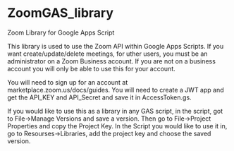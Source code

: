 # ZoomGAS_library
Zoom Library for Google Apps Script

This library is used to use the Zoom API within Google Apps Scripts.  If you want create/update/delete meetings, for uther users, you must be an administrator on a Zoom Business account.  If you are not on a business account you will only be able to use this for your account.

You will need to sign up for an account at marketplace.zoom.us/docs/guides.  You will need to create a JWT app and get the API_KEY and API_Secret and save it in AccessToken.gs.

If you would like to use this as a library in any GAS script, in the script, got to File->Manage Versions and save a version.  Then go to File->Project Properties and copy the Project Key.  In the Script you would like to use it in, go to Resourses->Libraries, add the project key and choose the saved version.

